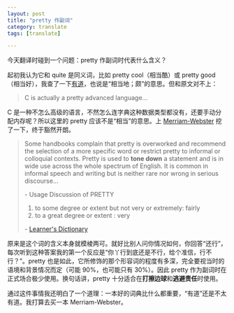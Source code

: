 ```yaml
---
layout: post
title: "pretty 作副词"
category: translate
tags: [translate]

---
```



今天翻译时碰到一个问题：pretty 作副词时代表什么含义？


起初我认为它和 quite 是同义词，比如 pretty cool（相当酷）或 pretty good（相当好），我查了一下[有道](http://dict.youdao.com/search?q=pretty&keyfrom=dict.index#q%3Dpretty%26keyfrom%3Ddict.index)，也说是“相当地；颇”的意思。但和原文对不上：


> C is actually a pretty advanced language...


C 是一种不怎么高级的语言，不然怎么连字典这种数据类型都没有，还要手动分配内存呢？所以这里的 pretty 应该不是“相当”的意思。上 [Merriam-Webster](http://www.merriam-webster.com/dictionary/pretty?show=1&t=1338894962) 挖了一下，终于豁然开朗。


> Some handbooks complain that pretty is overworked and recommend the selection of a more specific word or restrict pretty to informal or colloquial contexts. Pretty is used to **tone down** a statement and is in wide use across the whole spectrum of English. It is common in informal speech and writing but is neither rare nor wrong in serious discourse...
>
>
> \- Usage Discussion of PRETTY
>
>
> 1. to some degree or extent but not very or extremely: fairly
> 2. to a great degree or extent : very 
>
>
> \- [Learner's Dictionary](http://www.learnersdictionary.com/search/pretty%5B2%5D)


原来是这个词的含义本身就模棱两可。就好比别人问你情况如何，你回答“还行”，每次听到这种答案我的第一个反应是“你丫行到底还是不行，给个准信，行不行？”。pretty 也是如此，它所修饰的那个形容词的程度有多深，完全要视当时的语境和背景情况而定（可能 90%，也可能只有 30%）。因此 pretty 作为副词时在正式场合极少使用。换句话讲，pretty 十分适合在**打擦边球**和**逃避责任**时使用。


通过这件事情我还明白了一个道理：一本好的词典比什么都重要，“有道”还是不太有道。我打算去买一本 Merriam-Webster。
